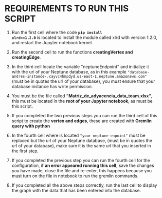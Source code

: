 #  REQUIREMENTS TO RUN THIS SCRIPT

1. Run the first cell where the code <b><code>pip install xlrd==1.2.0</code></b> is located to install the module called xlrd with version 1.2.0, and restart the Jupyter notebook kernel.

2. Run the second cell to run the functions <b>creatingVertex and creatingEdge</b>.
    
3. In the third cell locate the variable "neptuneEndpoint" and initialize it with the url of your Neptune database, as in this example <code>"database-andres-instance-.cayvc4hmpdyd.us-east-1.neptune.amazonaws.com"</code>(must be in quotes the url of your database), you must ensure that your database instance has write permission.

4. You must be the file called <b>"Matriz_de_adyacencia_data_team.xlsx"</b>, this must be located in the <b>root of your Jupyter notebook</b>, as must be this script.

5. If you completed the two previous steps you can run the third cell of this script to create the <b>vertex and edges</b>, these are created with <b>Gremlin query with python</b>

6. In the fourth cell where is located <code>"your-neptune-enpoint"</code> must be replaced but the url of your Neptune database, (must be in quotes the url of your database), make sure it is the same url that you inserted in the first step.

7. If you completed the previous step you can run the fourth cell for the configuration, if <b>an error appeared running this cell</b>, save the changes you have made, close the file and re-enter, this happens because you must turn on the file in notebook to run the gremlin commands.

8. If you completed all the above steps correctly, run the last cell to display the graph with the data that has been entered into the database.

